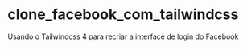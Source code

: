 # clone_facebook_com_tailwindcss
Usando o Tailwindcss 4 para recriar a interface de login do Facebook
